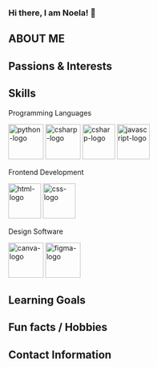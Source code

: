 ### Hi there, I am Noela! 👋

<!--
**NMAndosay/NMAndosay** is a ✨ _special_ ✨ repository because its `README.md` (this file) appears on your GitHub profile.

Here are some ideas to get you started:

- 🔭 I’m currently working on ...
- 🌱 I’m currently learning ...
- 👯 I’m looking to collaborate on ...
- 🤔 I’m looking for help with ...
- 💬 Ask me about ...
- 📫 How to reach me: ...
- 😄 Pronouns: ...
- ⚡ Fun fact: ...
-->

<h2>ABOUT ME</h2>
<p></p>

<h2>Passions & Interests</h2>

<h2>Skills</h2>
<div>
    <p>Programming Languages</p>
    <img src="python-logo.png" alt="python-logo" height="70" />
    <img src="https://www.cdnlogo.com/logos/c/27/c.svg" alt="csharp-logo" width="70"/>
    <img src="https://upload.wikimedia.org/wikipedia/commons/thumb/1/18/ISO_C%2B%2B_Logo.svg/1822px-ISO_C%2B%2B_Logo.svg.png" alt="csharp-logo" width="65" height="70" />
    <img src="https://upload.wikimedia.org/wikipedia/commons/thumb/6/6a/JavaScript-logo.png/768px-JavaScript-logo.png" alt="javascript-logo" width="65" height="70" />
</div>

<div>
    <p>Frontend Development</p>
    <img src="https://upload.wikimedia.org/wikipedia/commons/thumb/3/38/HTML5_Badge.svg/800px-HTML5_Badge.svg.png" alt="html-logo" width="65" height="70" />
    <img src="https://upload.wikimedia.org/wikipedia/commons/thumb/6/62/CSS3_logo.svg/1024px-CSS3_logo.svg.png" alt="css-logo" width="65" height="70" />
</div>

<div>
    <p>Design Software</p>
    <img src="https://www.edigitalagency.com.au/wp-content/uploads/Canva-logo-png-circle-full-colour-white-font.png" alt="canva-logo" width="70" height="70" />
    <img src="https://i.pinimg.com/736x/e1/78/1b/e1781bc61a928d061d15cd9f1d78fa88.jpg" alt="figma-logo" width="70" height="70"  />
</div>



<h2>Learning Goals</h2>

<h2>Fun facts / Hobbies</h2>

<h2>Contact Information</h2>

